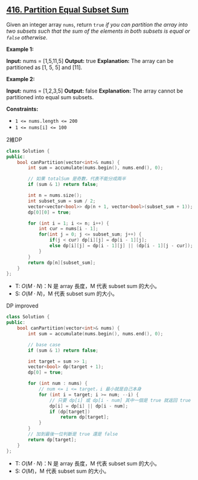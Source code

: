 ## [416\. Partition Equal Subset Sum](https://leetcode.com/problems/partition-equal-subset-sum/)

Given an integer array `nums`, return `true` _if you can partition the array into two subsets such that the sum of the elements in both subsets is equal or _`false`_ otherwise_.

**Example 1:**

**Input:** nums = \[1,5,11,5\]
**Output:** true
**Explanation:** The array can be partitioned as \[1, 5, 5\] and \[11\].

**Example 2:**

**Input:** nums = \[1,2,3,5\]
**Output:** false
**Explanation:** The array cannot be partitioned into equal sum subsets.

**Constraints:**

- `1 <= nums.length <= 200`
- `1 <= nums[i] <= 100`

2維DP

```cpp
class Solution {
public:
    bool canPartition(vector<int>& nums) {
        int sum = accumulate(nums.begin(), nums.end(), 0);

        // 如果 totalSum 是奇數，代表不能分成兩半
        if (sum & 1) return false;

        int n = nums.size();
        int subset_sum = sum / 2;
        vector<vector<bool>> dp(n + 1, vector<bool>(subset_sum + 1));
        dp[0][0] = true;

        for (int i = 1; i <= n; i++) {
            int cur = nums[i - 1];
            for(int j = 0; j <= subset_sum; j++) {
                if(j < cur) dp[i][j] = dp[i - 1][j];
                else dp[i][j] = dp[i - 1][j] || (dp[i - 1][j - cur]);
            }
        }
        return dp[n][subset_sum];
    }
};

```

- T: $O(M \cdot N)$：N 是 array 長度，M 代表 subset sum 的大小。
- S: $O(M \cdot N)$，M 代表 subset sum 的大小。

DP improved

```cpp
class Solution {
public:
    bool canPartition(vector<int>& nums) {
        int sum = accumulate(nums.begin(), nums.end(), 0);

        // base case
        if (sum & 1) return false;

        int target = sum >> 1;
        vector<bool> dp(target + 1);
        dp[0] = true;

        for (int num : nums) {
            // num <= i <= target，i 最小就是自己本身
            for (int i = target; i >= num; --i) {
                // 只要 dp[i] 或 dp[i - num] 其中一個是 true 就返回 true
                dp[i] = dp[i] || dp[i - num];
                if (dp[target])
                    return dp[target];
            }
        }
        // 加到最後一位判斷是 true 還是 false
        return dp[target];
    }
};
```

- T: $O(M \cdot N)$：N 是 array 長度，M 代表 subset sum 的大小。
- S: $O(M)$，M 代表 subset sum 的大小。
